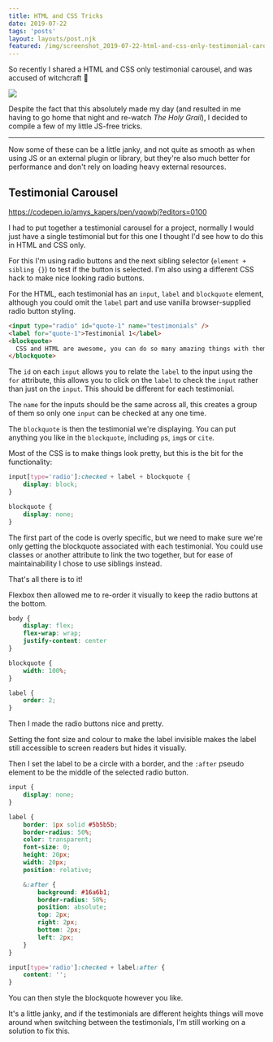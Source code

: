```yaml
---
title: HTML and CSS Tricks
date: 2019-07-22
tags: 'posts'
layout: layouts/post.njk
featured: /img/screenshot_2019-07-22-html-and-css-only-testimonial-carousel.png
---
```


So recently I shared a HTML and CSS only testimonial carousel, and was accused of witchcraft 🤣

![](/img/giphy.gif)

Despite the fact that this absolutely made my day (and resulted in me having to go home that night and re-watch _The Holy Grail_), I decided to compile a few of my little JS-free tricks.

---

Now some of these can be a little janky, and not quite as smooth as when using JS or an external plugin or library, but they're also much better for performance and don't rely on loading heavy external resources.

## Testimonial Carousel

<https://codepen.io/amys_kapers/pen/vqowbj?editors=0100>

I had to put together a testimonial carousel for a project, normally I would just have a single testimonial but for this one I thought I'd see how to do this in HTML and CSS only.

For this I'm using radio buttons and the next sibling selector (`element + sibling {}`) to test if the button is selected. I'm also using a different CSS hack to make nice looking radio buttons.

For the HTML, each testimonial has an `input`, `label` and `blockquote` element, although you could omit the `label` part and use vanilla browser-supplied radio button styling.

```html
<input type="radio" id="quote-1" name="testimonials" />
<label for="quote-1">Testimonial 1</label>
<blockquote>
  CSS and HTML are awesome, you can do so many amazing things with them.
</blockquote>
```

The `id` on each `input` allows you to relate the `label` to the input using the `for` attribute, this allows you to click on the `label` to check the `input` rather than just on the `input`. This should be different for each testimonial.

The `name` for the inputs should be the same across all, this creates a group of them so only one `input` can be checked at any one time.

The `blockquote` is then the testimonial we're displaying. You can put anything you like in the `blockquote`, including `p`s, `img`s or `cite`.

Most of the CSS is to make things look pretty, but this is the bit for the functionality:

```css
input[type='radio']:checked + label + blockquote {
	display: block;
}

blockquote {
	display: none;
}
```

The first part of the code is overly specific, but we need to make sure we're only getting the blockquote associated with each testimonial. You could use classes or another attribute to link the two together, but for ease of maintainability I chose to use siblings instead.

That's all there is to it!

Flexbox then allowed me to re-order it visually to keep the radio buttons at the bottom.

```css
body {
	display: flex;
	flex-wrap: wrap;
	justify-content: center
}

blockquote {
	width: 100%;
}

label {
	order: 2;
}
```

Then I made the radio buttons nice and pretty.

Setting the font size and colour to make the label invisible makes the label still accessible to screen readers but hides it visually.

Then I set the label to be a circle with a border, and the `:after` pseudo element to be the middle of the selected radio button.

```scss
input {
	display: none;
}

label {
	border: 1px solid #5b5b5b;
	border-radius: 50%;
	color: transparent;
	font-size: 0;
	height: 20px;
	width: 20px;
	position: relative;

	&:after {
		background: #16a6b1;
		border-radius: 50%;
		position: absolute;
		top: 2px;
		right: 2px;
		bottom: 2px;
		left: 2px;
	}
}

input[type='radio']:checked + label:after {
	content: '';
}
```

You can then style the blockquote however you like.

It's a little janky, and if the testimonials are different heights things will move around when switching between the testimonials, I'm still working on a solution to fix this.

